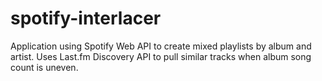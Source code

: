 # spotify-interlacer
Application using Spotify Web API to create mixed playlists by album and artist. Uses Last.fm Discovery API to pull similar tracks when album song count is uneven.
